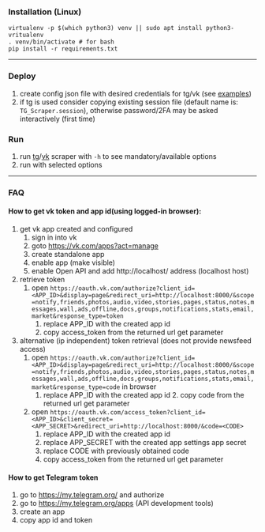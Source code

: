 ### Installation (Linux)
    virtualenv -p $(which python3) venv || sudo apt install python3-vritualenv
    . venv/bin/activate # for bash
    pip install -r requirements.txt

---
### Deploy
1. create config json file with desired credentials for tg/vk (see [examples](example)) 
1. if tg is used consider copying existing session file
(default name is: `TG_Scraper.session`), otherwise password/2FA may be asked interactively (first time)

### Run 
1. run [tg](scrape_tg.py)/[vk](scrape_vk.py) scraper with `-h` to see mandatory/available options
1. run with selected options

---
### FAQ
#### How to get vk token and app id(using logged-in browser):

1. get vk app created and configured
   1. sign in into vk
   2. goto https://vk.com/apps?act=manage 
   3. create standalone app
   4. enable app (make visible)
   5. enable Open API and add http://localhost/ address (localhost host)
2. retrieve token 
   1. open `https://oauth.vk.com/authorize?client_id=<APP_ID>&display=page&redirect_uri=http://localhost:8000/&scope=notify,friends,photos,audio,video,stories,pages,status,notes,messages,wall,ads,offline,docs,groups,notifications,stats,email,market&response_type=token`
         1. replace APP_ID with the created app id
         2. copy access_token from the returned url get parameter
3. alternative (ip independent) token retrieval (does not provide newsfeed access)
   1. open `https://oauth.vk.com/authorize?client_id=<APP_ID>&display=page&redirect_uri=http://localhost:8000/&scope=notify,friends,photos,audio,video,stories,pages,status,notes,messages,wall,ads,offline,docs,groups,notifications,stats,email,market&response_type=code` in browser
      1. replace APP_ID with the created app id
         2. copy code from the returned url get parameter
   2. open `https://oauth.vk.com/access_token?client_id=<APP_ID>&client_secret=<APP_SECRET>&redirect_uri=http://localhost:8000/&code=<CODE>`
      1. replace APP_ID with the created app id
      2. replace APP_SECRET with the created app settings app secret
      3. replace CODE with previously obtained code
      4. copy access_token from the returned url get parameter

#### How to get Telegram token 
1. go to https://my.telegram.org/ and authorize 
2. go to https://my.telegram.org/apps (API development tools) 
3. create an app
4. copy app id and token

